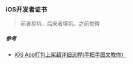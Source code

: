 ### iOS开发者证书

> 前者挖坑，后来者填坑。之前觉得


##### 参考
* [iOS App打包上架超详细流程(手把手图文教你）](https://www.jianshu.com/p/817686897ec1?open_source=weibo_search)
